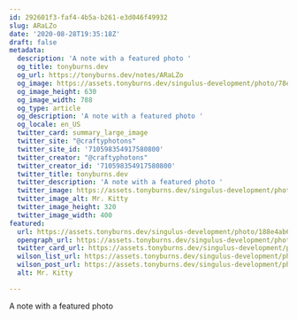 ```yaml
---
id: 292601f3-faf4-4b5a-b261-e3d046f49932
slug: ARaLZo
date: '2020-08-28T19:35:18Z'
draft: false
metadata:
  description: 'A note with a featured photo '
  og_title: tonyburns.dev
  og_url: https://tonyburns.dev/notes/ARaLZo
  og_image: https://assets.tonyburns.dev/singulus-development/photo/78e53ab943ebd5e8a8a97a98f5879139.jpeg
  og_image_height: 630
  og_image_width: 788
  og_type: article
  og_description: 'A note with a featured photo '
  og_locale: en_US
  twitter_card: summary_large_image
  twitter_site: "@craftyphotons"
  twitter_site_id: '710598354917580800'
  twitter_creator: "@craftyphotons"
  twitter_creator_id: '710598354917580800'
  twitter_title: tonyburns.dev
  twitter_description: 'A note with a featured photo '
  twitter_image: https://assets.tonyburns.dev/singulus-development/photo/5002d3fe6e5bd722c936b9c224160248.jpeg
  twitter_image_alt: Mr. Kitty
  twitter_image_height: 320
  twitter_image_width: 400
featured:
  url: https://assets.tonyburns.dev/singulus-development/photo/188e4ab6842b50cf5f848978c974e04b.jpg
  opengraph_url: https://assets.tonyburns.dev/singulus-development/photo/78e53ab943ebd5e8a8a97a98f5879139.jpeg
  twitter_card_url: https://assets.tonyburns.dev/singulus-development/photo/5002d3fe6e5bd722c936b9c224160248.jpeg
  wilson_list_url: https://assets.tonyburns.dev/singulus-development/photo/c0c7cc30fe072f282cb46bd5b282011a.jpeg
  wilson_post_url: https://assets.tonyburns.dev/singulus-development/photo/ceab88f84a5bac5ba282d15a535dd31f.jpeg
  alt: Mr. Kitty

---
```


A note with a featured photo
